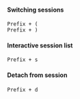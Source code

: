 ---
---

#### Switching sessions
```
Prefix + (
Prefix + )
```

#### Interactive session list
```
Prefix + s
```

#### Detach from session
```
Prefix + d
```
